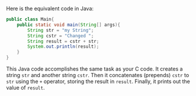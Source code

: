 Here is the equivalent code in Java:

```java
public class Main{
    public static void main(String[] args){
        String str = "my String";
        String cstr = "Changed ";
        String result = cstr + str;
        System.out.println(result);
    }
}
```
This Java code accomplishes the same task as your C code. It creates a string `str` and another string `cstr`. Then it concatenates (prepends) `cstr` to `str` using the `+` operator, storing the result in `result`. Finally, it prints out the value of `result`.
